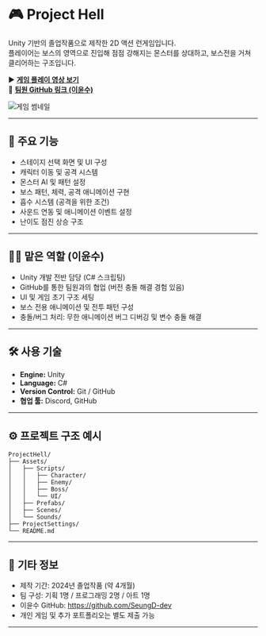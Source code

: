 # 🎮 Project Hell

Unity 기반의 졸업작품으로 제작한 2D 액션 런게임입니다.  
플레이어는 보스의 영역으로 진입해 점점 강해지는 몬스터를 상대하고, 보스전을 거쳐 클리어하는 구조입니다.

▶️ **[게임 플레이 영상 보기](https://youtu.be/ue9dcApmsUo)**  
🔗 **[팀원 GitHub 링크 (이윤수)](https://github.com/SeungD-dev)**

![게임 썸네일](https://img.youtube.com/vi/ue9dcApmsUo/0.jpg)

---

## 📌 주요 기능

- 스테이지 선택 화면 및 UI 구성
- 캐릭터 이동 및 공격 시스템
- 몬스터 AI 및 패턴 설정
- 보스 패턴, 체력, 공격 애니메이션 구현
- 흡수 시스템 (공격을 위한 조건)
- 사운드 연동 및 애니메이션 이벤트 설정
- 난이도 점진 상승 구조

---

## 👨‍💻 맡은 역할 (이윤수)

- Unity 개발 전반 담당 (C# 스크립팅)
- GitHub를 통한 팀원과의 협업 (버전 충돌 해결 경험 있음)
- UI 및 게임 초기 구조 세팅
- 보스 전용 애니메이션 및 전투 패턴 구성
- 충돌/버그 처리: 무한 애니메이션 버그 디버깅 및 변수 충돌 해결

---

## 🛠 사용 기술

- **Engine:** Unity  
- **Language:** C#  
- **Version Control:** Git / GitHub  
- **협업 툴:** Discord, GitHub

---

## ⚙️ 프로젝트 구조 예시

```
ProjectHell/
├── Assets/
│   ├── Scripts/
│   │   ├── Character/
│   │   ├── Enemy/
│   │   ├── Boss/
│   │   └── UI/
│   ├── Prefabs/
│   ├── Scenes/
│   └── Sounds/
├── ProjectSettings/
└── README.md
```

---

## 🧭 기타 정보

- 제작 기간: 2024년 졸업작품 (약 4개월)  
- 팀 구성: 기획 1명 / 프로그래밍 2명 / 아트 1명  
- 이윤수 GitHub: https://github.com/SeungD-dev  
- 개인 게임 및 추가 포트폴리오는 별도 제출 가능

---